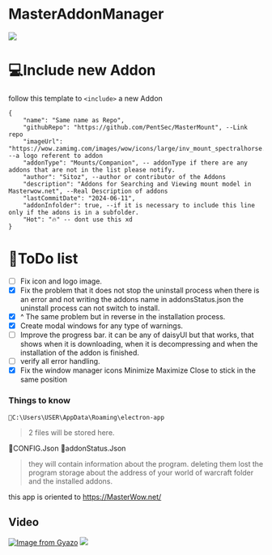 # MasterAddonManager

![](https://github.com/PentSec/MasterAddonManager/blob/main/images/logo.png?raw=true)

# 💻Include new Addon

follow this template to  `<include>`  a new Addon

    {
        "name": "Same name as Repo",
        "githubRepo": "https://github.com/PentSec/MasterMount", --Link repo
        "imageUrl": "https://wow.zamimg.com/images/wow/icons/large/inv_mount_spectralhorse.jpg", --a logo referent to addon
        "addonType": "Mounts/Companion", -- addonType if there are any addons that are not in the list please notify.
        "author": "Sitoz", --author or contributor of the Addons
        "description": "Addons for Searching and Viewing mount model in Masterwow.net", --Real Description of addons
        "lastCommitDate": "2024-06-11",
		"addonInfolder": true, --if it is necessary to include this line only if the adons is in a subfolder.
        "Hot": "🔥" -- dont use this xd 
    }

# 📄ToDo list

- [ ] Fix icon and logo image.
- [x] Fix the problem that it does not stop the uninstall process when there is an error and not writing the addons name in addonsStatus.json the uninstall process can not switch to install.
- [x] ^ The same problem but in reverse in the installation process.
- [x] Create modal windows for any type of warnings.
- [ ] Improve the progress bar. it can be any of daisyUI but that works, that shows when it is downloading, when it is decompressing and when the installation of the addon is finished.
- [ ] verify all error handling.
- [x] Fix the window manager icons Minimize Maximize Close to stick in the same position

### Things to know
    📁C:\Users\USER\AppData\Roaming\electron-app
> 2 files will be stored here.

📄CONFIG.Json
📄addonStatus.Json

>they will contain information about the program.
deleting them lost the program storage about the address of your
world of warcraft folder and the installed addons.

this app is oriented to https://MasterWow.net/

## Video
[![Image from Gyazo](https://i.gyazo.com/8f4377e52d50311eb4b2b73a69023dd6.gif)](https://gyazo.com/8f4377e52d50311eb4b2b73a69023dd6)
![](https://github.com/PentSec/MasterAddonManager/blob/main/images/Captura%20de%20pantalla%202024-06-16%20172554.png?raw=true)
